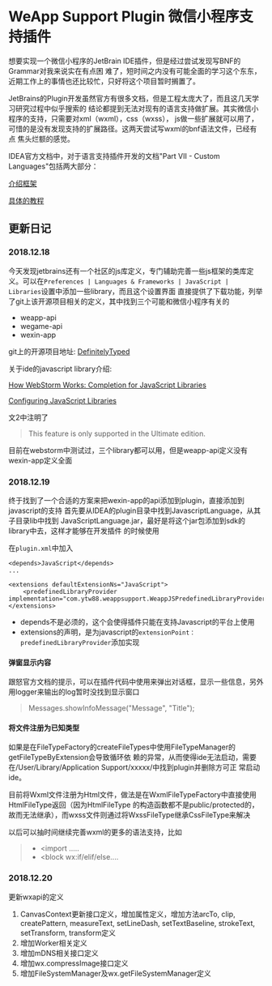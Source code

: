 # WeApp Support Plugin 微信小程序支持插件

想要实现一个微信小程序的JetBrain IDE插件，但是经过尝试发现写BNF的Grammar对我来说实在有点困
难了，短时间之内没有可能全面的学习这个东东，近期工作上的事情也还比较忙，只好将这个项目暂时搁置了。

JetBrains的Plugin开发虽然官方有很多文档，但是工程太庞大了，而且这几天学习研究过程中似乎搜索的
结论都提到无法对现有的语言支持做扩展。其实微信小程序的支持，只需要对xml（wxml），css（wxss），
js做一些扩展就可以用了，可惜的是没有发现支持的扩展路径。这两天尝试写wxml的bnf语法文件，已经有点
焦头烂额的感觉。



IDEA官方文档中，对于语言支持插件开发的文档"Part VII - Custom Languages"包括两大部分：

[介绍框架](http://www.jetbrains.org/intellij/sdk/docs/reference_guide/custom_language_support.html)

[具体的教程](http://www.jetbrains.org/intellij/sdk/docs/tutorials/custom_language_support_tutorial.html)


## 更新日记

### 2018.12.18
今天发现jetbrains还有一个社区的js库定义，专门辅助完善一些js框架的类库定义。可以在`Preferences |
 Languages & Frameworks | JavaScript | Libraries`设置中添加一些library，而且这个设置界面
 直接提供了下载功能，列举了git上该开源项目相关的定义，其中找到三个可能和微信小程序有关的
 * weapp-api
 * wegame-api
 * wexin-app
 
 git上的开源项目地址: [DefinitelyTyped](https://github.com/DefinitelyTyped/DefinitelyTyped)
 
 关于ide的javascript library介绍:
 
  [How WebStorm Works: Completion for JavaScript Libraries](https://blog.jetbrains.com/webstorm/2014/07/how-webstorm-works-completion-for-javascript-libraries/)
  
  [Configuring JavaScript Libraries](https://www.jetbrains.com/help/idea/configuring-javascript-libraries.html)
  
  文2中注明了
  > This feature is only supported in the Ultimate edition.
  
  目前在webstorm中测试过，三个library都可以用，但是weapp-api定义没有wexin-app定义全面
 
 ### 2018.12.19
 终于找到了一个合适的方案来把wexin-app的api添加到plugin，直接添加到javascript的支持
 首先要从IDEA的plugin目录中找到JavascriptLanguage，从其子目录lib中找到
 JavaScriptLanguage.jar，最好是将这个jar包添加到sdk的library中去，这样才能够在开发插件
 的时候使用
 
 在`plugin.xml`中加入
 ```
 <depends>JavaScript</depends>
 ...
 
 <extensions defaultExtensionNs="JavaScript">
     <predefinedLibraryProvider implementation="com.ytw88.weappsupport.WeappJSPredefinedLibraryProvider"/>
 </extensions>
 ```
 * depends不是必须的，这个会使得插件只能在支持Javascript的平台上使用
 * extensions的声明，是为javascript的`extensionPoint：predefinedLibraryProvider`添加实现
 
 #### 弹窗显示内容
 跟怒官方文档的提示，可以在插件代码中使用来弹出对话框，显示一些信息，另外用logger来输出的log暂时没找到显示窗口
 > Messages.showInfoMessage("Message", "Title");
 
 #### 将文件注册为已知类型
 如果是在FileTypeFactory的createFileTypes中使用FileTypeManager的getFileTypeByExtension会导致循环依
 赖的异常，从而使得ide无法启动，需要在/User/Library/Application Support/xxxxx/中找到plugin并删除方可正
 常启动ide。
 
 目前将Wxml文件注册为Html文件，做法是在WxmlFileTypeFactory中直接使用HtmlFileType返回（因为HtmlFileType
 的构造函数都不是public/protected的，故而无法继承），而wxss文件则通过将WxssFileType继承CssFileType来解决
 
 以后可以抽时间继续完善wxml的更多的语法支持，比如
  > * <import .....
  > * <block wx:if/elif/else....
  
  ### 2018.12.20
  更新wxapi的定义
  1. CanvasContext更新接口定义，增加属性定义，增加方法arcTo, clip, createPattern, measureText, setLineDash, setTextBaseline, strokeText, setTransform, transform定义
  2. 增加Worker相关定义
  3. 增加mDNS相关接口定义
  4. 增加wx.compressImage接口定义
  5. 增加FileSystemManager及wx.getFileSystemManager定义
